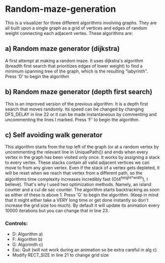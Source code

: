 # Random-maze-generation

This is a visualizer for three different algorithms involving graphs. They are all built upon a single graph as a grid of vertices and edges of random weight connecting each adjacent vertex. These algorithms are:
## a) Random maze generator (dijkstra)
A first attempt at making a random maze. It uses dijkstra's algorithm (breadth first search that prioritizes edges of lower weight) to find a minimum spanning tree of the graph, which is the resulting "labyrinth". Press 'D' to begin the algorithm

## b) Random maze generator (depth first search)
This is an improved version of the previous algorithm. It is a depth first search that moves randomly. Its speed can be changed by changing DFS_DELAY in line 22 or it can be made instantaneous by commenting and uncommenting the lines I marked. Press 'F' to begin the algorithm.

## c) Self avoiding walk generator
This algorithm starts from the top left of the graph (or at a random vertex by uncommenting the relevant line in UniquePath()) and ends when every vertex in the graph has been visited only once. It works by assigning a stack to every vertex. These stacks contain all valid adjacent vertices we can move to from any given vertex. Even if the stack of a vertex gets depleted, it will be reset when we reach that vertex from a different path, so the algorithms time complexity increases incredibly fast (O(4<sup>height*width</sup>), I believe). That's why I used two optimization methods. Namely, an island counter and a cul de sac counter. The algorithm starts backtracking as soon as either of these is above 1. Press 'G' to begin the algorithm. (Keep in mind that it might either take a VERY long time or get done instantly so don't increase the grid size too much). By default it will update its animation every 10000 iterations but you can change that in line 23.

### Controls:
- D: Algorithm a)
- F: Algorithm b)
- G: Algorimth c)
- Esc: Quit (will not work during an animation so be extra careful in alg c)
- Modify RECT_SIZE in line 21 to change grid size
